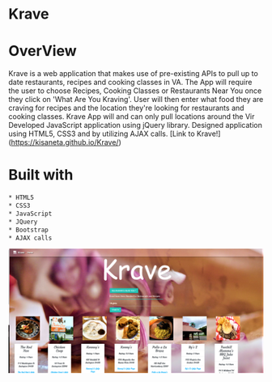 # Krave

# OverView

Krave is a web application that makes use of pre-existing APIs to pull up to date restaurants, recipes and cooking classes in VA. The App will require the user to choose Recipes, Cooking Classes or Restaurants Near You once they click on 'What Are You Kraving'. User will then enter what food they are craving for recipes and the location they're looking for restaurants and cooking classes. Krave App will and can only pull locations around the Vir Developed JavaScript application using jQuery library. Designed application using HTML5, CSS3 and by utilizing AJAX calls.  [Link to Krave!] (https://kisaneta.github.io/Krave/)


# Built with
    * HTML5
    * CSS3
    * JavaScript
    * JQuery
    * Bootstrap
    * AJAX calls
    


![Krave pulling Restaurants around Virginia that serve chicken](/assets/krave.png)
